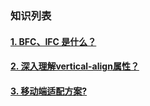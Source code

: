 
### 知识列表

  #### [1. BFC、IFC 是什么？](/file/bfc.md)

  #### [2. 深入理解vertical-align属性？](/file/va.md)

  #### [3. 移动端适配方案?](/file/sp.md)
